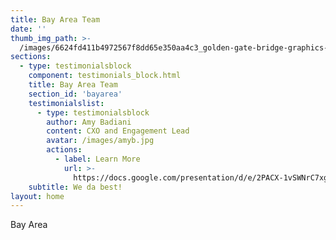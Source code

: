 ```yaml
---
title: Bay Area Team
date: ''
thumb_img_path: >-
  /images/6624fd411b4972567f8dd65e350aa4c3_golden-gate-bridge-graphics-svg-dxf-eps-png-cdr-ai-pdf-vector-art-_1500-1500.jpeg
sections:
  - type: testimonialsblock
    component: testimonials_block.html
    title: Bay Area Team
    section_id: 'bayarea'
    testimonialslist:
      - type: testimonialsblock
        author: Amy Badiani
        content: CXO and Engagement Lead
        avatar: /images/amyb.jpg
        actions:
          - label: Learn More
            url: >-
              https://docs.google.com/presentation/d/e/2PACX-1vSWNrC7xg-ujsFaqu1ZVZ6xC3x0ixMK0UMc6_xY5hgLrVPFed3JO4GDkHbYCv6uEzpqXI7fSFWnSxEw/embed?start=false&loop=false&delayms=60000&slide=id.g16e0bbe55d_1_0
    subtitle: We da best!
layout: home
---
```

Bay Area
